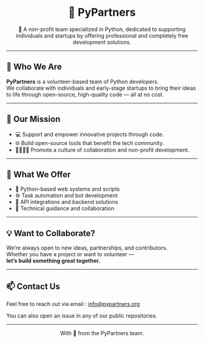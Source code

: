 <h1 align="center">🤝 PyPartners</h1>

<p align="center">
🚀 A non-profit team specialized in Python, dedicated to supporting individuals and startups by offering professional and completely free development solutions.
</p>

---

## 🌟 Who We Are

**PyPartners** is a volunteer-based team of Python developers.  
We collaborate with individuals and early-stage startups to bring their ideas to life through open-source, high-quality code — all at no cost.

---

## 🎯 Our Mission

- 💻 Support and empower innovative projects through code.  
- 🌐 Build open-source tools that benefit the tech community.  
- 🫱🏻‍🫲🏼 Promote a culture of collaboration and non-profit development.

---

## 🤝 What We Offer

- 🧠 Python-based web systems and scripts  
- ⚙️ Task automation and bot development  
- 🔌 API integrations and backend solutions  
- 🧭 Technical guidance and collaboration

---

## 💡 Want to Collaborate?

We’re always open to new ideas, partnerships, and contributors.  
Whether you have a project or want to volunteer —  
**let’s build something great together.**

---

## 📫 Contact Us

Feel free to reach out via email : info@pypartners.org

You can also open an issue in any of our public repositories.

---

<p align="center">
  With 💙 from the PyPartners team.
</p>
